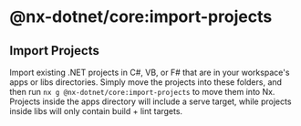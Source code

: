# @nx-dotnet/core:import-projects

## Import Projects

Import existing .NET projects in C#, VB, or F# that are in your workspace&#39;s apps or libs directories. Simply move the projects into these folders, and then run `nx g @nx-dotnet/core:import-projects` to move them into Nx. Projects inside the apps directory will include a serve target, while projects inside libs will only contain build + lint targets.
